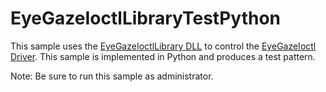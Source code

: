 # EyeGazeIoctlLibraryTestPython

This sample uses the [EyeGazeIoctlLibrary DLL](../EyeGazeIoctlLibrary/readme.md) to control the
[EyeGazeIoctl Driver](/Documentation/EyeGazeIoctl.md). This sample is implemented 
in Python and produces a test pattern.

Note: Be sure to run this sample as administrator.
